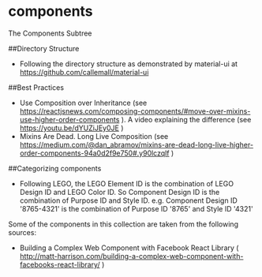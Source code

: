 # components
The Components Subtree

##Directory Structure
- Following the directory structure as demonstrated by material-ui at https://github.com/callemall/material-ui

##Best Practices
- Use Composition over Inheritance (see https://reactjsnews.com/composing-components/#move-over-mixins-use-higher-order-components ). A video explaining the difference (see https://youtu.be/dYUZiJEy0JE )
- Mixins Are Dead. Long Live Composition (see https://medium.com/@dan_abramov/mixins-are-dead-long-live-higher-order-components-94a0d2f9e750#.y90lczqlf )

##Categorizing components
- Following LEGO, the LEGO Element ID is the combination of LEGO Design ID and LEGO Color ID. So Component Design ID is the combination of Purpose ID and Style ID.
e.g. Component Design ID '8765-4321' is the combination of Purpose ID '8765' and Style ID '4321'  

Some of the components in this collection are taken from the following sources:

- Building a Complex Web Component with Facebook React Library ( http://matt-harrison.com/building-a-complex-web-component-with-facebooks-react-library/ )

